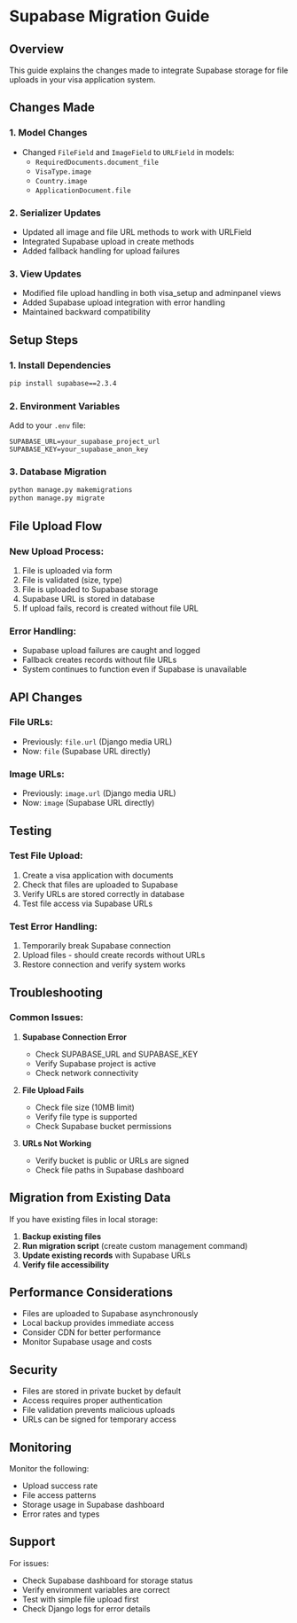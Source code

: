 # Supabase Migration Guide

## Overview
This guide explains the changes made to integrate Supabase storage for file uploads in your visa application system.

## Changes Made

### 1. Model Changes
- Changed `FileField` and `ImageField` to `URLField` in models:
  - `RequiredDocuments.document_file`
  - `VisaType.image`
  - `Country.image`
  - `ApplicationDocument.file`

### 2. Serializer Updates
- Updated all image and file URL methods to work with URLField
- Integrated Supabase upload in create methods
- Added fallback handling for upload failures

### 3. View Updates
- Modified file upload handling in both visa_setup and adminpanel views
- Added Supabase upload integration with error handling
- Maintained backward compatibility

## Setup Steps

### 1. Install Dependencies
```bash
pip install supabase==2.3.4
```

### 2. Environment Variables
Add to your `.env` file:
```env
SUPABASE_URL=your_supabase_project_url
SUPABASE_KEY=your_supabase_anon_key
```

### 3. Database Migration
```bash
python manage.py makemigrations
python manage.py migrate
```

## File Upload Flow

### New Upload Process:
1. File is uploaded via form
2. File is validated (size, type)
3. File is uploaded to Supabase storage
4. Supabase URL is stored in database
5. If upload fails, record is created without file URL

### Error Handling:
- Supabase upload failures are caught and logged
- Fallback creates records without file URLs
- System continues to function even if Supabase is unavailable

## API Changes

### File URLs:
- Previously: `file.url` (Django media URL)
- Now: `file` (Supabase URL directly)

### Image URLs:
- Previously: `image.url` (Django media URL)
- Now: `image` (Supabase URL directly)

## Testing

### Test File Upload:
1. Create a visa application with documents
2. Check that files are uploaded to Supabase
3. Verify URLs are stored correctly in database
4. Test file access via Supabase URLs

### Test Error Handling:
1. Temporarily break Supabase connection
2. Upload files - should create records without URLs
3. Restore connection and verify system works

## Troubleshooting

### Common Issues:

1. **Supabase Connection Error**
   - Check SUPABASE_URL and SUPABASE_KEY
   - Verify Supabase project is active
   - Check network connectivity

2. **File Upload Fails**
   - Check file size (10MB limit)
   - Verify file type is supported
   - Check Supabase bucket permissions

3. **URLs Not Working**
   - Verify bucket is public or URLs are signed
   - Check file paths in Supabase dashboard

## Migration from Existing Data

If you have existing files in local storage:

1. **Backup existing files**
2. **Run migration script** (create custom management command)
3. **Update existing records** with Supabase URLs
4. **Verify file accessibility**

## Performance Considerations

- Files are uploaded to Supabase asynchronously
- Local backup provides immediate access
- Consider CDN for better performance
- Monitor Supabase usage and costs

## Security

- Files are stored in private bucket by default
- Access requires proper authentication
- File validation prevents malicious uploads
- URLs can be signed for temporary access

## Monitoring

Monitor the following:
- Upload success rate
- File access patterns
- Storage usage in Supabase dashboard
- Error rates and types

## Support

For issues:
- Check Supabase dashboard for storage status
- Verify environment variables are correct
- Test with simple file upload first
- Check Django logs for error details 